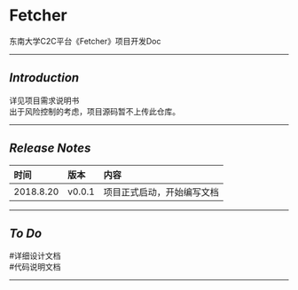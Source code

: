 # **Fetcher**
东南大学C2C平台《Fetcher》项目开发Doc

---
## ***Introduction***
详见项目需求说明书<br>
出于风险控制的考虑，项目源码暂不上传此仓库。

---
## ***Release Notes***
时间|版本|内容
:--|:--|:--
2018.8.20|v0.0.1|项目正式启动，开始编写文档

---
## ***To Do***
#详细设计文档<br>
#代码说明文档

---